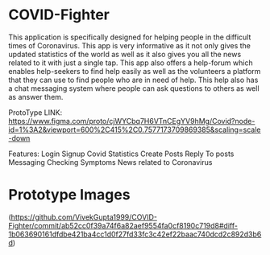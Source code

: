 # COVID-Fighter
This application is specifically designed for helping people in the difficult times of Coronavirus. This app is very informative as it not only gives the updated statistics of the world as well as it also gives you all the news related to it with just a single tap. This app also offers a help-forum which enables help-seekers to find help easily as well as the volunteers a platform that they can use to find people who are in need of help. This help also has a chat messaging system where people can ask questions to others as well as answer them.

ProtoType LINK: https://www.figma.com/proto/cjWYCbq7H6VTnCEgYV9hMg/Covid?node-id=1%3A2&viewport=600%2C415%2C0.7577173709869385&scaling=scale-down

Features:
Login
Signup
Covid Statistics
Create Posts
Reply To posts
Messaging
Checking Symptoms
News related to Coronavirus

# Prototype Images 
(https://github.com/VivekGupta1999/COVID-Fighter/commit/ab52cc0f39a74f6a82aef9554fa0cf8190c719d8#diff-1b063690161dfdbe421ba4cc1d0f27fd33fc3c42ef22baac740dcd2c892d3b6d)



